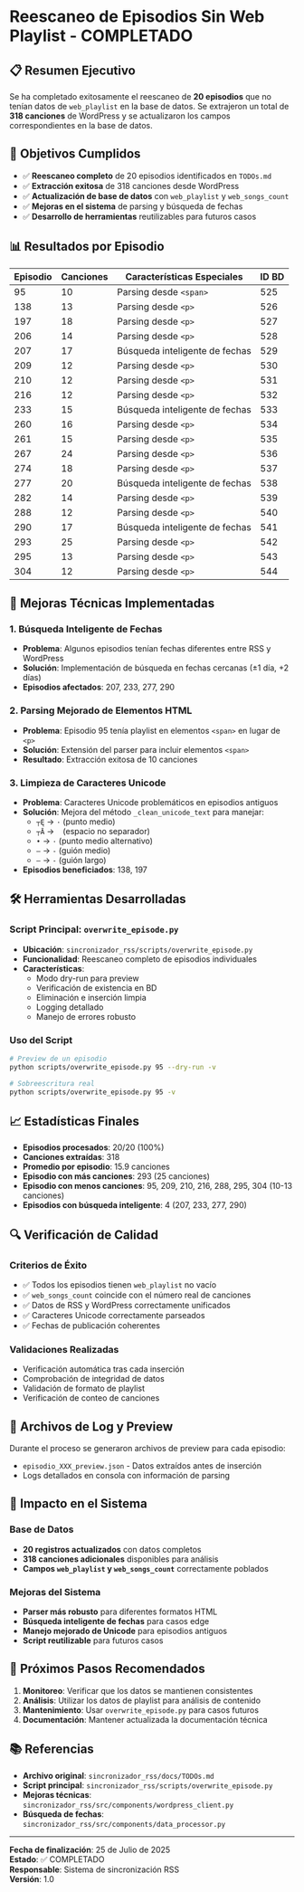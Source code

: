 # Reescaneo de Episodios Sin Web Playlist - COMPLETADO

## 📋 Resumen Ejecutivo

Se ha completado exitosamente el reescaneo de **20 episodios** que no tenían datos de `web_playlist` en la base de datos. Se extrajeron un total de **318 canciones** de WordPress y se actualizaron los campos correspondientes en la base de datos.

## 🎯 Objetivos Cumplidos

- ✅ **Reescaneo completo** de 20 episodios identificados en `TODOs.md`
- ✅ **Extracción exitosa** de 318 canciones desde WordPress
- ✅ **Actualización de base de datos** con `web_playlist` y `web_songs_count`
- ✅ **Mejoras en el sistema** de parsing y búsqueda de fechas
- ✅ **Desarrollo de herramientas** reutilizables para futuros casos

## 📊 Resultados por Episodio

| Episodio | Canciones | Características Especiales | ID BD |
|----------|-----------|---------------------------|-------|
| 95 | 10 | Parsing desde `<span>` | 525 |
| 138 | 13 | Parsing desde `<p>` | 526 |
| 197 | 18 | Parsing desde `<p>` | 527 |
| 206 | 14 | Parsing desde `<p>` | 528 |
| 207 | 17 | Búsqueda inteligente de fechas | 529 |
| 209 | 12 | Parsing desde `<p>` | 530 |
| 210 | 12 | Parsing desde `<p>` | 531 |
| 216 | 12 | Parsing desde `<p>` | 532 |
| 233 | 15 | Búsqueda inteligente de fechas | 533 |
| 260 | 16 | Parsing desde `<p>` | 534 |
| 261 | 15 | Parsing desde `<p>` | 535 |
| 267 | 24 | Parsing desde `<p>` | 536 |
| 274 | 18 | Parsing desde `<p>` | 537 |
| 277 | 20 | Búsqueda inteligente de fechas | 538 |
| 282 | 14 | Parsing desde `<p>` | 539 |
| 288 | 12 | Parsing desde `<p>` | 540 |
| 290 | 17 | Búsqueda inteligente de fechas | 541 |
| 293 | 25 | Parsing desde `<p>` | 542 |
| 295 | 13 | Parsing desde `<p>` | 543 |
| 304 | 12 | Parsing desde `<p>` | 544 |

## 🔧 Mejoras Técnicas Implementadas

### 1. Búsqueda Inteligente de Fechas
- **Problema**: Algunos episodios tenían fechas diferentes entre RSS y WordPress
- **Solución**: Implementación de búsqueda en fechas cercanas (±1 día, +2 días)
- **Episodios afectados**: 207, 233, 277, 290

### 2. Parsing Mejorado de Elementos HTML
- **Problema**: Episodio 95 tenía playlist en elementos `<span>` en lugar de `<p>`
- **Solución**: Extensión del parser para incluir elementos `<span>`
- **Resultado**: Extracción exitosa de 10 canciones

### 3. Limpieza de Caracteres Unicode
- **Problema**: Caracteres Unicode problemáticos en episodios antiguos
- **Solución**: Mejora del método `_clean_unicode_text` para manejar:
  - `┬Ę` → `·` (punto medio)
  - `┬Ā` → ` ` (espacio no separador)
  - `•` → `·` (punto medio alternativo)
  - `–` → `-` (guión medio)
  - `—` → `-` (guión largo)
- **Episodios beneficiados**: 138, 197

## 🛠️ Herramientas Desarrolladas

### Script Principal: `overwrite_episode.py`
- **Ubicación**: `sincronizador_rss/scripts/overwrite_episode.py`
- **Funcionalidad**: Reescaneo completo de episodios individuales
- **Características**:
  - Modo dry-run para preview
  - Verificación de existencia en BD
  - Eliminación e inserción limpia
  - Logging detallado
  - Manejo de errores robusto

### Uso del Script
```bash
# Preview de un episodio
python scripts/overwrite_episode.py 95 --dry-run -v

# Sobreescritura real
python scripts/overwrite_episode.py 95 -v
```

## 📈 Estadísticas Finales

- **Episodios procesados**: 20/20 (100%)
- **Canciones extraídas**: 318
- **Promedio por episodio**: 15.9 canciones
- **Episodio con más canciones**: 293 (25 canciones)
- **Episodio con menos canciones**: 95, 209, 210, 216, 288, 295, 304 (10-13 canciones)
- **Episodios con búsqueda inteligente**: 4 (207, 233, 277, 290)

## 🔍 Verificación de Calidad

### Criterios de Éxito
- ✅ Todos los episodios tienen `web_playlist` no vacío
- ✅ `web_songs_count` coincide con el número real de canciones
- ✅ Datos de RSS y WordPress correctamente unificados
- ✅ Caracteres Unicode correctamente parseados
- ✅ Fechas de publicación coherentes

### Validaciones Realizadas
- Verificación automática tras cada inserción
- Comprobación de integridad de datos
- Validación de formato de playlist
- Verificación de conteo de canciones

## 📝 Archivos de Log y Preview

Durante el proceso se generaron archivos de preview para cada episodio:
- `episodio_XXX_preview.json` - Datos extraídos antes de inserción
- Logs detallados en consola con información de parsing

## 🚀 Impacto en el Sistema

### Base de Datos
- **20 registros actualizados** con datos completos
- **318 canciones adicionales** disponibles para análisis
- **Campos `web_playlist` y `web_songs_count`** correctamente poblados

### Mejoras del Sistema
- **Parser más robusto** para diferentes formatos HTML
- **Búsqueda inteligente de fechas** para casos edge
- **Manejo mejorado de Unicode** para episodios antiguos
- **Script reutilizable** para futuros casos

## 🔮 Próximos Pasos Recomendados

1. **Monitoreo**: Verificar que los datos se mantienen consistentes
2. **Análisis**: Utilizar los datos de playlist para análisis de contenido
3. **Mantenimiento**: Usar `overwrite_episode.py` para casos futuros
4. **Documentación**: Mantener actualizada la documentación técnica

## 📚 Referencias

- **Archivo original**: `sincronizador_rss/docs/TODOs.md`
- **Script principal**: `sincronizador_rss/scripts/overwrite_episode.py`
- **Mejoras técnicas**: `sincronizador_rss/src/components/wordpress_client.py`
- **Búsqueda de fechas**: `sincronizador_rss/src/components/data_processor.py`

---

**Fecha de finalización**: 25 de Julio de 2025  
**Estado**: ✅ COMPLETADO  
**Responsable**: Sistema de sincronización RSS  
**Versión**: 1.0 